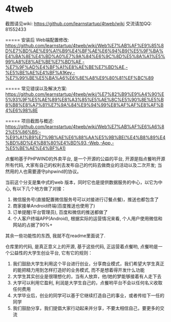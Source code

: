 4tweb
=====
截图请见wiki: https://github.com/learnstartup/4tweb/wiki 
交流请加QQ: 81552433

=====
安装后 Web端配置修改: https://github.com/learnstartup/4tweb/wiki/Web%E7%AB%AF%E9%85%8D%E7%BD%AE%E9%A1%B9%E4%BF%AE%E6%94%B9(%E5%9F%BA%E4%BA%8E%E4%BD%A0%E7%9A%84%E6%9C%8D%E5%8A%A1%E5%99%A8%E8%AE%BE%E7%BD%AE,-%E7%9F%AD%E4%BF%A1%E8%AE%BE%E7%BD%AE,-%E5%BE%AE%E4%BF%A1Key,-%E7%99%BE%E5%BA%A6%E6%8E%A8%E9%80%81%EF%BC%89

=====
常见错误以及解决方案: https://github.com/learnstartup/4tweb/wiki/%E7%82%B9%E9%A4%90%E5%93%9F%E5%AE%89%E8%A3%85%E5%AE%8C%E5%90%8E%E5%B8%B8%E8%A7%81%E7%9A%84%E9%94%99%E8%AF%AF%E8%AF%B4%E6%98%8E

=====
项目截图与概述: https://github.com/learnstartup/4tweb/wiki/Web%E7%AB%AF%E6%A6%82%E5%86%B5:-%E9%A1%B9%E7%9B%AE%E6%88%AA%E5%9B%BE(%E4%B8%89%E4%BD%8D%E4%B8%80%E4%BD%93,-Web,-App,-%E5%BE%AE%E4%BF%A1)

点餐哟基于PHPWIND的外卖平台, 是一个开源的公益的平台, 开源是指点餐哟开源所有代码, 大家有自己的权利去发布自己的代码去做商业的活动以及二次开发; 当然用的人也需要遵守phpwind的协议。

当前这个分支是集中式的web 版本，同时它也是提供数据服务的中心，以它为中心, 有以下几个地方做了对接：

1. 微信服务号(直接配置微信服务号可以对接进行订餐点餐)，推送也都包含了
2. 商家接单Android终端(百度推送也使用了)
3. 订单提醒(平台管理员), 百度和微信的推送都做了
4. 个人客户终端APP(Android), 根据实际的运营情况来看, 个人用户使用微信和网站的占据了90%+

其余一些功能性的东西, 我就不在readme里面说了.

仓库里的代码, 是真正意义上的开源, 基于这些代码, 正运营着点餐哟, 点餐哟是一个公益性的大学生创业平台, 它有它的规则：
1. 我们鼓励大学生利用这个平台进行创业，分享商业模式，我们希望大学生真正的能把精力用到怎样打造好的业务模式, 而不是想着得开发什么功能
2. 大学生其实创业是很理想化的，当有人放弃，他/她的梦能够接着有人走下去
3. 大学可以利用它盈利, 利润是大学生自己的，点餐哟平台不会以任何名义收取任何费用
4. 大学毕业后，创业的同学可以基于它继续打造自己的事业，或者传给下一任的同学
5. 我们鼓励分享，我们提倡大家行动起来并分享，不要太相信自己，要更多的交流

